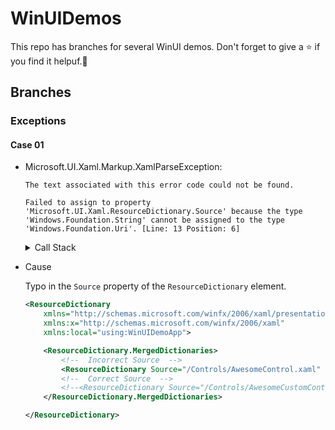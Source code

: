 ﻿# WinUIDemos

This repo has branches for several WinUI demos.
Don't forget to give a ⭐ if you find it helpuf.🤩

## Branches

### Exceptions

#### Case 01

- Microsoft.UI.Xaml.Markup.XamlParseException:

    ```
    The text associated with this error code could not be found.

    Failed to assign to property 'Microsoft.UI.Xaml.ResourceDictionary.Source' because the type 'Windows.Foundation.String' cannot be assigned to the type 'Windows.Foundation.Uri'. [Line: 13 Position: 6]
    ```

    <details>
    <summary>Call Stack</summary>
 	    WinRT.Runtime.dll!WinRT.ExceptionHelpers.ThrowExceptionForHR.__Throw|38_0(int hr)	Unknown
 	    WinRT.Runtime.dll!WinRT.ExceptionHelpers.ThrowExceptionForHR(int hr)	Unknown
 	    Microsoft.WinUI.dll!ABI.Microsoft.UI.Xaml.IApplicationStaticsMethods.LoadComponent(WinRT.IObjectReference _obj, object component, System.Uri resourceLocator, Microsoft.UI.Xaml.Controls.Primitives.ComponentResourceLocation componentResourceLocation)	Unknown
 	    Microsoft.WinUI.dll!Microsoft.UI.Xaml.Application.LoadComponent(object component, System.Uri resourceLocator, Microsoft.UI.Xaml.Controls.Primitives.ComponentResourceLocation componentResourceLocation)	Unknown
    >	WinUIDemoApp.dll!WinUIDemoApp.Shell.InitializeComponent() Line 37	C#
 	    WinUIDemoApp.dll!WinUIDemoApp.Shell.Shell() Line 14	C#
 	    WinUIDemoApp.dll!WinUIDemoApp.WinUIDemoApp_XamlTypeInfo.XamlTypeInfoProvider.Activate_6_Shell() Line 302	C#
 	    WinUIDemoApp.dll!WinUIDemoApp.WinUIDemoApp_XamlTypeInfo.XamlUserType.ActivateInstance() Line 764	C#
 	    Microsoft.WinUI.dll!ABI.Microsoft.UI.Xaml.Markup.IXamlType.Do_Abi_ActivateInstance_13(nint thisPtr, nint* result)	Unknown
 	    [Native to Managed Transition]	
 	    [Managed to Native Transition]	
 	    Microsoft.WinUI.dll!ABI.Microsoft.UI.Xaml.IApplicationStaticsMethods.LoadComponent(WinRT.IObjectReference _obj, object component, System.Uri resourceLocator, Microsoft.UI.Xaml.Controls.Primitives.ComponentResourceLocation componentResourceLocation)	Unknown
 	    Microsoft.WinUI.dll!Microsoft.UI.Xaml.Application.LoadComponent(object component, System.Uri resourceLocator, Microsoft.UI.Xaml.Controls.Primitives.ComponentResourceLocation componentResourceLocation)	Unknown
 	    WinUIDemoApp.dll!WinUIDemoApp.MainWindow.InitializeComponent() Line 37	C#
 	    WinUIDemoApp.dll!WinUIDemoApp.MainWindow.MainWindow() Line 8	C#
 	    WinUIDemoApp.dll!WinUIDemoApp.App.OnLaunched(Microsoft.UI.Xaml.LaunchActivatedEventArgs args) Line 25	C#
 	    Microsoft.WinUI.dll!Microsoft.UI.Xaml.Application.Microsoft.UI.Xaml.IApplicationOverrides.OnLaunched(Microsoft.UI.Xaml.LaunchActivatedEventArgs args)	Unknown
 	    Microsoft.WinUI.dll!ABI.Microsoft.UI.Xaml.IApplicationOverrides.Do_Abi_OnLaunched_0(nint thisPtr, nint args)	Unknown
 	    [Native to Managed Transition]	
 	    [Managed to Native Transition]	
 	    Microsoft.WinUI.dll!ABI.Microsoft.UI.Xaml.IApplicationStaticsMethods.Start(WinRT.IObjectReference _obj, Microsoft.UI.Xaml.ApplicationInitializationCallback callback)	Unknown
 	    Microsoft.WinUI.dll!Microsoft.UI.Xaml.Application.Start(Microsoft.UI.Xaml.ApplicationInitializationCallback callback)	Unknown
 	    WinUIDemoApp.dll!WinUIDemoApp.Program.Main(string[] args) Line 26	C#
    </details>

- Cause

  Typo in the `Source` property of the `ResourceDictionary` element.

  ```xml
  <ResourceDictionary
      xmlns="http://schemas.microsoft.com/winfx/2006/xaml/presentation"
      xmlns:x="http://schemas.microsoft.com/winfx/2006/xaml"
      xmlns:local="using:WinUIDemoApp">

      <ResourceDictionary.MergedDictionaries>
          <!--  Incorrect Source  -->
          <ResourceDictionary Source="/Controls/AwesomeControl.xaml" />
          <!--  Correct Source  -->
          <!--<ResourceDictionary Source="/Controls/AwesomeCustomControl.xaml" />-->
      </ResourceDictionary.MergedDictionaries>

  </ResourceDictionary>
  ```